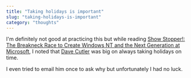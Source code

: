 ```yaml
---
title: "Taking holidays is important"
slug: "taking-holidays-is-important"
category: "thoughts"
---
```


I'm definitely not good at practicing this but while reading [Show Stopper!: The Breakneck Race to Create Windows NT and the Next Generation at Microsoft](https://www.amazon.com/Show-Stopper-Breakneck-Generation-Microsoft/dp/0029356717), I noted that [Dave Cutler](https://en.wikipedia.org/wiki/Dave_Cutler) was big on always taking holidays on time.

I even tried to email him once to ask why but unfortunately I had no luck.
